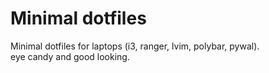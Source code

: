# Minimal dotfiles
Minimal dotfiles for laptops (i3, ranger, lvim, polybar, pywal).  
eye candy and good looking. 
